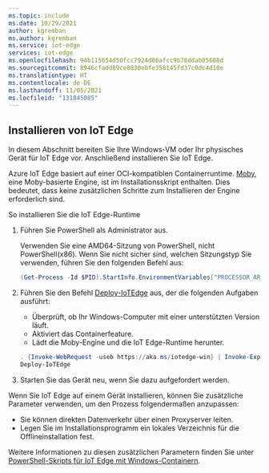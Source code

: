 ```yaml
---
ms.topic: include
ms.date: 10/29/2021
author: kgremban
ms.author: kgremban
ms.service: iot-edge
services: iot-edge
ms.openlocfilehash: 94b115654d50fcc7924d86afcc9b78ddab05688d
ms.sourcegitcommit: 8946cfadd89ce8830ebfe358145fd37c0dc4d10e
ms.translationtype: HT
ms.contentlocale: de-DE
ms.lasthandoff: 11/05/2021
ms.locfileid: "131845085"
---
```

## <a name="install-iot-edge"></a>Installieren von IoT Edge

In diesem Abschnitt bereiten Sie Ihre Windows-VM oder Ihr physisches Gerät für IoT Edge vor. Anschließend installieren Sie IoT Edge.

Azure IoT Edge basiert auf einer OCI-kompatiblen Containerruntime. [Moby](https://github.com/moby/moby), eine Moby-basierte Engine, ist im Installationsskript enthalten. Dies bedeutet, dass keine zusätzlichen Schritte zum Installieren der Engine erforderlich sind.

So installieren Sie die IoT Edge-Runtime

1. Führen Sie PowerShell als Administrator aus.

   Verwenden Sie eine AMD64-Sitzung von PowerShell, nicht PowerShell(x86). Wenn Sie nicht sicher sind, welchen Sitzungstyp Sie verwenden, führen Sie den folgenden Befehl aus:

   ```powershell
   (Get-Process -Id $PID).StartInfo.EnvironmentVariables["PROCESSOR_ARCHITECTURE"]
   ```

2. Führen Sie den Befehl [Deploy-IoTEdge](../articles/iot-edge/reference-windows-scripts.md#deploy-iotedge) aus, der die folgenden Aufgaben ausführt:

   * Überprüft, ob Ihr Windows-Computer mit einer unterstützten Version läuft.
   * Aktiviert das Containerfeature.
   * Lädt die Moby-Engine und die IoT Edge-Runtime herunter.

   ```powershell
   . {Invoke-WebRequest -useb https://aka.ms/iotedge-win} | Invoke-Expression; `
   Deploy-IoTEdge
   ```

3. Starten Sie das Gerät neu, wenn Sie dazu aufgefordert werden.

Wenn Sie IoT Edge auf einem Gerät installieren, können Sie zusätzliche Parameter verwenden, um den Prozess folgendermaßen anzupassen:

* Sie können direkten Datenverkehr über einen Proxyserver leiten.
* Legen Sie im Installationsprogramm ein lokales Verzeichnis für die Offlineinstallation fest.

Weitere Informationen zu diesen zusätzlichen Parametern finden Sie unter [PowerShell-Skripts für IoT Edge mit Windows-Containern](../articles/iot-edge/reference-windows-scripts.md).
